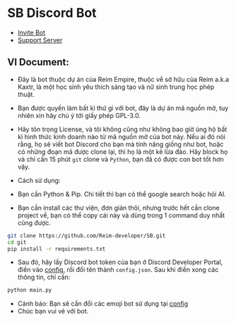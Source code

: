 # SB Discord Bot
* [Invite Bot](https://discord.com/oauth2/authorize?client_id=1045600567633915975&permissions=8&integration_type=0&scope=bot+applications.commands)
* [Support Server](https://discord.gg/S9Z4uUmXbA)

## VI Document:
* Đây là bot thuộc dự án của Reim Empire, thuộc về sở hữu của Reim a.k.a Kaxtr, là một học sinh yêu thích sáng tạo và nữ sinh trung học phép thuật.
* Bạn được quyền làm bất kì thứ gì với bot, đây là dự án mã nguồn mở, tuy nhiên xin hãy chú ý tới giấy phép GPL-3.0. 
* Hãy tôn trọng License, và tôi không cũng như không bao giờ ủng hộ bất kì hình thức kinh doanh nào từ mã nguồn mở của bot này. Nếu ai đó nói rằng, họ sẽ viết bot Discord cho bạn mà tính năng giống như bot, hoặc có những đoạn mã được clone lại, thì họ là một kẻ lừa đảo. Hãy block họ và chỉ cần 15 phút `git` clone và `Python`, bạn đã có được con bot tốt hơn vậy.

* Cách sử dụng:
* Bạn cần Python & Pip. Chi tiết thì bạn có thể google search hoặc hỏi AI.
* Bạn cần install các thư viện, đơn giản thôi, nhưng trước hết cần clone project về, bạn có thể copy cái này và dùng trong 1 command duy nhất cũng được.

```bash
git clone https://github.com/Reim-developer/SB.git
cd git
pip install -r requirements.txt
```

* Sau đó, hãy lấy Discord bot token của bạn ở Discord Developer Portal, điền vào [config](config/config.example.json), rồi đổi tên thành `config.json`. Sau khi điền xong các thông tin, chỉ cần:
```bash
python main.py
```
* Cảnh báo: Bạn sẽ cần đổi các emoji bot sử dụng tại [config](config/emojis.json)
* Chúc bạn vui vẻ với bot.